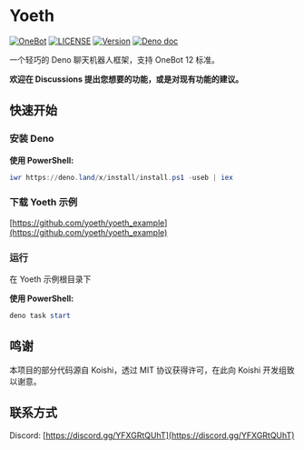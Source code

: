 # Yoeth

[![OneBot](https://img.shields.io/badge/OneBot-12-black?style=flat-square)](https://12.onebot.dev/)
[![LICENSE](https://img.shields.io/github/license/yoeth/yoeth?style=flat-square)](https://github.com/yoeth/yoeth/blob/main/LICENSE)
[![Version](https://img.shields.io/github/v/tag/yoeth/yoeth.svg)](https://github.com/yoeth/yoeth/releases)
[![Deno doc](https://doc.deno.land/badge.svg)](https://doc.deno.land/https://deno.land/x/yoeth/mod.ts)

一个轻巧的 Deno 聊天机器人框架，支持 OneBot 12 标准。

**欢迎在 Discussions 提出您想要的功能，或是对现有功能的建议。**

## 快速开始

### 安装 Deno

**使用 PowerShell:**

```powershell
iwr https://deno.land/x/install/install.ps1 -useb | iex
```

### 下载 Yoeth 示例

[https://github.com/yoeth/yoeth_example](https://github.com/yoeth/yoeth_example)

### 运行

在 Yoeth 示例根目录下

**使用 PowerShell:**

```powershell
deno task start
```

## 鸣谢

本项目的部分代码源自 Koishi，透过 MIT 协议获得许可，在此向 Koishi 开发组致以谢意。

## 联系方式

Discord: [https://discord.gg/YFXGRtQUhT](https://discord.gg/YFXGRtQUhT)